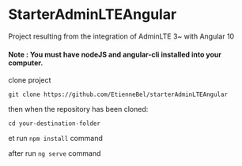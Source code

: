 # StarterAdminLTEAngular
Project resulting from the integration of AdminLTE 3~ with Angular 10
#### Note : You must have nodeJS and angular-cli installed into your computer.

clone project

`git clone https://github.com/EtienneBel/starterAdminLTEAngular`

then when the repository has been cloned:

`cd your-destination-folder`

et run 
`npm install` command

after run
`ng serve` command


